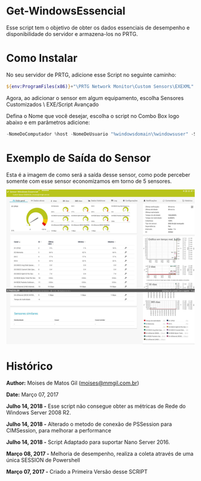 # Get-WindowsEssencial

Esse script tem o objetivo de obter os dados essenciais de desempenho e disponibilidade do servidor e armazena-los no PRTG.

# Como Instalar
    
No seu servidor de PRTG, adicione esse Script no seguinte caminho:

```powershell
${env:ProgramFiles(x86)}+"\PRTG Network Monitor\Custom Sensors\EXEXML"
```

Agora, ao adicionar o sensor em algum equipamento, escolha Sensores Customizados \ EXE/Script Avançado

Defina o Nome que você desejar, escolha o script no Combo Box logo abaixo e em parâmetros adicione:

```powershell
-NomeDoComputador %host -NomeDeUsuario "%windowsdomain\%windowsuser" -Senha "%windowspassword"
```

# Exemplo de Saída do Sensor

Esta é a imagem de como será a saída desse sensor, como pode perceber somente com esse sensor economizamos em torno de 5 sensores.

![saida][]

[saida]: assets/saida.png


# Histórico

**Author:** Moises de Matos Gil (moises@mmgil.com.br)

**Date:**   Março 07, 2017

**Julho 14, 2018 -** Esse script não consegue obter as métricas de Rede do Windows Server 2008 R2.

**Julho 14, 2018 -** Alterado o metodo de conexão de PSSession para CIMSession, para melhorar a performance

**Julho 14, 2018 -** Script Adaptado para suportar Nano Server 2016.

**Março 08, 2017 -** Melhoria de desempenho, realiza a coleta através de uma única SESSION de Powershell

**Março 07, 2017 -** Criado a Primeira Versão desse SCRIPT